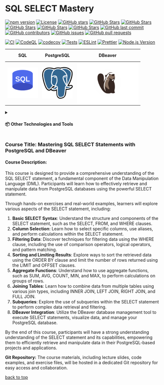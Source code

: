 <a id="title"></a>

# SQL SELECT Mastery

[![npm version](https://img.shields.io/github/package-json/v/AndriiKot/SQL_SELECT_Mastery?filename=tools/package.json)](https://docs.npmjs.com/about-semantic-versioning)
[![License](https://img.shields.io/github/license/AndriiKot/SQL_SELECT_Mastery)](https://choosealicense.com/licenses/mit/)
[![GitHub stars](https://img.shields.io/github/stars/AndriiKot/SQL_SELECT_Mastery?style=social)](https://github.com/AndriiKot/SQL_SELECT_Mastery/stargazers)
[![GitHub Stars](https://img.shields.io/badge/Stars-⭐%20gold-yellow?style=for-the-badge&logo=github&logoColor=white&color=FFD700&labelColor=5865F2&link=https://github.com/AndriiKot/SQL_SELECT_Mastery/stargazers)](https://github.com/AndriiKot/SQL_SELECT_Mastery/stargazers)
[![GitHub Stars](https://img.shields.io/badge/🌟_Stars-FF69B4?style=for-the-badge&logo=github&logoColor=white&color=FF10F0&labelColor=000000)](https://github.com/AndriiKot/SQL_SELECT_Mastery/stargazers)
[![GitHub Stars](https://img.shields.io/badge/🚀_Stars-000000?style=for-the-badge&logo=starship&logoColor=FFD700&color=0D0D0D&labelColor=4B0082)](https://github.com/AndriiKot/SQL_SELECT_Mastery/stargazers)
[![GitHub Stars](https://img.shields.io/badge/✨_Sparkling_Stars-FF0000?style=for-the-badge&logo=github&logoColor=white&color=FF1493&labelColor=FFD700)](https://github.com/AndriiKot/SQL_SELECT_Mastery/stargazers)
[![GitHub Stars](https://img.shields.io/badge/dynamic/json?color=00FF00&label=⭐%20STARS&query=$.stars&url=https://api.github-star-counter.workers.dev/user/AndriiKot&style=for-the-badge&logo=github)](https://github.com/AndriiKot/SQL_SELECT_Mastery/stargazers)
[![GitHub last commit](https://img.shields.io/github/last-commit/AndriiKot/SQL_SELECT_Mastery)](https://github.com/AndriiKot/SQL_SELECT_Mastery/commits/main)
[![GitHub contributors](https://img.shields.io/github/contributors/AndriiKot/SQL_SELECT_Mastery)](https://github.com/AndriiKot/SQL_SELECT_Mastery/graphs/contributors)
[![GitHub issues](https://img.shields.io/github/issues/AndriiKot/SQL_SELECT_Mastery)](https://github.com/AndriiKot/SQL_SELECT_Mastery/issues)
[![GitHub pull requests](https://img.shields.io/github/issues-pr/AndriiKot/SQL_SELECT_Mastery)](https://github.com/AndriiKot/SQL_SELECT_Mastery/pulls)

[![CI](https://github.com/AndriiKot/SQL_SELECT_Mastery/actions/workflows/ci.yml/badge.svg)](https://docs.github.com/en/actions)
[![CodeQL](https://github.com/AndriiKot/SQL_SELECT_Mastery/actions/workflows/codeql-analysis.yml/badge.svg)](https://codeql.github.com/)
[![codecov](https://codecov.io/gh/AndriiKot/SQL_SELECT_Mastery/branch/main/graph/badge.svg)](https://about.codecov.io/)
[![Tests](https://img.shields.io/badge/tests-passing-brightgreen)](https://jestjs.io/)
[![ESLint](https://img.shields.io/badge/linted%20with-eslint-blue)](https://eslint.org/)
[![Prettier](https://img.shields.io/badge/styled%20with-prettier-ff69b4)](https://prettier.io/)
[![Node.js Version](https://img.shields.io/badge/node-20.x-green)](https://nodejs.org/en/docs)<table>

  <thead>
    <tr>
      <th height=33 width=100>SQL</th>
      <th height=33 width=100>PostgreSQL</th>
      <th height=33 width=100>DBeaver</th>
    </tr>
  </thead>
  <tbody>
    <tr>
      <td height=100 width=100>
        <a href="https://en.wikipedia.org/wiki/SQL">
          <img src="icons/svg/sql.svg" alt="SQL">
        </a>
      </td>
      <td height=100 width=100>
        <a href="https://www.postgresql.org/docs/">
          <img src="icons/svg/postgresql.svg" alt="PostgreSQL">
        </a>
      </td>
      <td height=100 width=200>
        <a href="https://dbeaver.com/docs/dbeaver/">
          <img src="icons/svg/dbeaver.svg" alt="DBeaver">
        </a>
      </td>
    </tr>
  </tbody>
</table>

<details>
  <summary>
    <h4>📦 Other Technologies and Tools</h4>
  </summary>

  <table>
    <thead>
      <tr>
        <th height=33 width=100>Docker</th>
        <th height=33 width=100>Ubuntu</th>
      </tr>
    </thead>
    <tbody>
      <tr>
        <td height=100 width=100>
          <a href="https://www.docker.com/">
            <img src="icons/svg/docker.svg" alt="Docker">
          </a>
        </td>
        <td height=100 width=100>
          <a href="https://ubuntu.com/">
            <img src="icons/svg/ubuntu.svg" alt="Ubuntu">
          </a>
        </td>
      </tr>
    </tbody>
  </table>

  <table>
    <thead>
      <tr>
        <th height=33 width=100>NodeJS</th>
        <th height=33 width=100>Jest</th>
        <th height=33 width=100>ESLint</th>
        <th height=33 width=100>Prettier</th>
      </tr>
    </thead>
    <tbody>
      <tr>
        <td height=100 width=100>
          <a href="https://nodejs.org/en/">
            <img src="icons/svg/nodejs.svg" alt="NodeJS">
          </a>
        </td>
        <td height=100 width=100>
          <a href="https://jestjs.io/">
            <img src="icons/svg/jest.svg" alt="Jest">
          </a>
        </td>
        <td height=100 width=100>
          <a href="https://eslint.org/">
            <img src="icons/svg/eslint.svg" alt="ESLint">
          </a>
        </td>
        <td height=100 width=100>
          <a href="https://prettier.io/">
            <img src="icons/svg/prettier.svg" alt="Prettier">
          </a>
        </td>
      </tr>
    </tbody>
  </table>

  <table>
    <thead>
      <tr>
        <th height=33 width=100>Git</th>
        <th height=33 width=100>Git Hooks</th>
        <th height=33 width=100>GitHub Actions</th>
        <th height=33 width=100>CodeQL</th>
        <th height=33 width=100>Codecov</th>
      </tr>
    </thead>
    <tbody>
      <tr>
        <td height=100 width=100>
          <a href="https://git-scm.com/doc">
            <img src="icons/svg/git.svg" alt="Git">
          </a>
        </td>
        <td height=100 width=100>
          <a href="https://git-scm.com/docs/git-hook">
            <img src="icons/svg/git-hooks.svg" alt="Git hooks">
          </a>
        </td>
        <td height=100 width=100>
          <a href="https://github.com/features/actions/">
            <img src="icons/svg/githubactionsdarkstheme.svg" alt="GitHub Actions">
          </a>
        </td>
        <td height=100 width=100>
          <a href="https://codeql.github.com/">
            <img src="icons/svg/codeql.svg" alt="CodeQL">
          </a>
        </td>
        <td height=100 width=100>
          <a href="https://codecov.io/">
            <img src="icons/svg/codecov.svg" alt="Codecov">
          </a>
        </td>
      </tr>
    </tbody>
  </table>

  <table>
    <thead>
      <tr>
        <th height=33 width=100>Far Manager</th>
        <th height=33 width=100>VS Code</th>
      </tr>
    </thead>
    <tbody>
      <tr>
        <td height=100 width=100>
          <a href="https://farmanager.com/index.php?l=en">
            <img src="icons/svg/farmanager.svg" alt="Far Manager">
          </a>
        </td>
        <td height=100 width=100>
          <a href="https://code.visualstudio.com/">
            <img src="icons/svg/visual-studio-code.svg" alt="VS Code">
          </a>
        </td>
      </tr>
    </tbody>
  </table>

---

### 🛠️ Technology Descriptions

- **Node.js**
  Node.js is used to run scripts that generate documentation and automate various tasks in the repository.

- **Jest**
  Jest is used to test utility functions and logic related to repository automation and content generation. It helps ensure everything works correctly.

- **ESLint**
  ESLint helps keep the code clean and consistent by checking for syntax errors and enforcing coding standards.

- **Prettier**
  Prettier automatically formats the code, making it easier to read and maintain.

- **Git**
  Git is used for version control, allowing you to track changes, collaborate with others, and manage different versions of the codebase.

- **Git Hooks**
  Git hooks are used to run scripts automatically at certain points in the Git workflow (like before committing). In this project, they help enforce code quality and automate formatting.

- **GitHub Actions**
  GitHub Actions is used to automate workflows such as running tests and lint checks on every push or pull request. It helps maintain code quality and stability.

- **CodeQL**
  CodeQL is a static analysis tool that scans the codebase for potential security vulnerabilities and code quality issues. It integrates with GitHub Actions to perform automated security checks and publishes results to the repository’s Security tab.

- **Codecov**
  Codecov is a code coverage reporting tool that integrates with test runners like Jest. It tracks how much of your code is covered by tests and provides visual reports in pull requests to help improve test quality and maintain high coverage.

- **Far Manager**
  Far Manager is a file and archive management tool used for navigating and managing files efficiently, especially in a terminal environment.

- **Visual Studio Code (VS Code)**
  VS Code is the main code editor used in this project. It supports extensions, formatting tools, and Git integration for a better development experience.

---

</details>

### Course Title: Mastering SQL SELECT Statements with PostgreSQL and DBeaver

#### Course Description:

This course is designed to provide a comprehensive understanding of the SQL SELECT statement, a fundamental component of the Data Manipulation Language (DML). Participants will learn how to effectively retrieve and manipulate data from PostgreSQL databases using the powerful SELECT statement.

Through hands-on exercises and real-world examples, learners will explore various aspects of the SELECT statement, including:

1. **Basic SELECT Syntax**: Understand the structure and components of the SELECT statement, such as the SELECT, FROM, and WHERE clauses.
2. **Column Selection**: Learn how to select specific columns, use aliases, and perform calculations within the SELECT statement.
3. **Filtering Data**: Discover techniques for filtering data using the WHERE clause, including the use of comparison operators, logical operators, and pattern matching.
4. **Sorting and Limiting Results**: Explore ways to sort the retrieved data using the ORDER BY clause and limit the number of rows returned using the LIMIT and OFFSET clauses.
5. **Aggregate Functions**: Understand how to use aggregate functions, such as SUM, AVG, COUNT, MIN, and MAX, to perform calculations on groups of rows.
6. **Joining Tables**: Learn how to combine data from multiple tables using various join types, including INNER JOIN, LEFT JOIN, RIGHT JOIN, and FULL JOIN.
7. **Subqueries**: Explore the use of subqueries within the SELECT statement to perform complex data retrieval and filtering.
8. **DBeaver Integration**: Utilize the DBeaver database management tool to execute SELECT statements, visualize data, and manage your PostgreSQL database.

By the end of this course, participants will have a strong understanding understanding of the SELECT statement and its capabilities, empowering them to efficiently retrieve and manipulate data in their PostgreSQL-based projects and applications.

**Git Repository:**
The course materials, including lecture slides, code examples, and exercise files, will be hosted in a dedicated Git repository for easy access and collaboration.

[back to top](#title)
